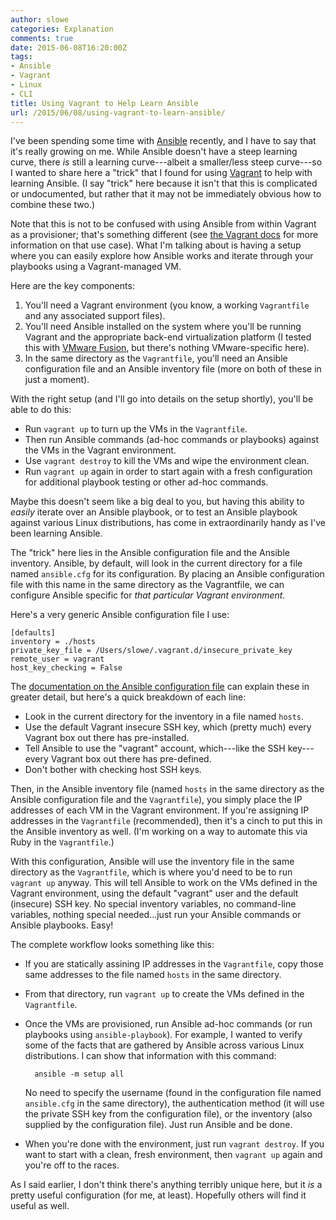 ```yaml
---
author: slowe
categories: Explanation
comments: true
date: 2015-06-08T16:20:00Z
tags:
- Ansible
- Vagrant
- Linux
- CLI
title: Using Vagrant to Help Learn Ansible
url: /2015/06/08/using-vagrant-to-learn-ansible/
---
```


I've been spending some time with [Ansible][link-1] recently, and I have to say that it's really growing on me. While Ansible doesn't have a steep learning curve, there _is_ still a learning curve---albeit a smaller/less steep curve---so I wanted to share here a "trick" that I found for using [Vagrant][link-2] to help with learning Ansible. (I say "trick" here because it isn't that this is complicated or undocumented, but rather that it may not be immediately obvious how to combine these two.)

Note that this is not to be confused with using Ansible from within Vagrant as a provisioner; that's something different (see [the Vagrant docs][link-3] for more information on that use case). What I'm talking about is having a setup where you can easily explore how Ansible works and iterate through your playbooks using a Vagrant-managed VM.

Here are the key components:

1. You'll need a Vagrant environment (you know, a working `Vagrantfile` and any associated support files).
2. You'll need Ansible installed on the system where you'll be running Vagrant and the appropriate back-end virtualization platform (I tested this with [VMware Fusion][link-4], but there's nothing VMware-specific here).
3. In the same directory as the `Vagrantfile`, you'll need an Ansible configuration file and an Ansible inventory file (more on both of these in just a moment).

With the right setup (and I'll go into details on the setup shortly), you'll be able to do this:

* Run `vagrant up` to turn up the VMs in the `Vagrantfile`.
* Then run Ansible commands (ad-hoc commands or playbooks) against the VMs in the Vagrant environment.
* Use `vagrant destroy` to kill the VMs and wipe the environment clean.
* Run `vagrant up` again in order to start again with a fresh configuration for additional playbook testing or other ad-hoc commands.

Maybe this doesn't seem like a big deal to you, but having this ability to _easily_ iterate over an Ansible playbook, or to test an Ansible playbook against various Linux distributions, has come in extraordinarily handy as I've been learning Ansible.

The "trick" here lies in the Ansible configuration file and the Ansible inventory. Ansible, by default, will look in the current directory for a file named `ansible.cfg` for its configuration. By placing an Ansible configuration file with this name in the same directory as the Vagrantfile, we can configure Ansible specific for _that particular Vagrant environment._

Here's a very generic Ansible configuration file I use:

```
[defaults]
inventory = ./hosts
private_key_file = /Users/slowe/.vagrant.d/insecure_private_key
remote_user = vagrant
host_key_checking = False
```

The [documentation on the Ansible configuration file][link-5] can explain these in greater detail, but here's a quick breakdown of each line:

* Look in the current directory for the inventory in a file named `hosts`.
* Use the default Vagrant insecure SSH key, which (pretty much) every Vagrant box out there has pre-installed.
* Tell Ansible to use the "vagrant" account, which---like the SSH key---every Vagrant box out there has pre-defined.
* Don't bother with checking host SSH keys.

Then, in the Ansible inventory file (named `hosts` in the same directory as the Ansible configuration file and the `Vagrantfile`), you simply place the IP addresses of each VM in the Vagrant environment. If you're assigning IP addresses in the `Vagrantfile` (recommended), then it's a cinch to put this in the Ansible inventory as well. (I'm working on a way to automate this via Ruby in the `Vagrantfile`.)

With this configuration, Ansible will use the inventory file in the same directory as the `Vagrantfile`, which is where you'd need to be to run `vagrant up` anyway. This will tell Ansible to work on the VMs defined in the Vagrant environment, using the default "vagrant" user and the default (insecure) SSH key. No special inventory variables, no command-line variables, nothing special needed...just run your Ansible commands or Ansible playbooks. Easy!

The complete workflow looks something like this:

* If you are statically assining IP addresses in the `Vagrantfile`, copy those same addresses to the file named `hosts` in the same directory.
* From that directory, run `vagrant up` to create the VMs defined in the `Vagrantfile`.
* Once the VMs are provisioned, run Ansible ad-hoc commands (or run playbooks using `ansible-playbook`). For example, I wanted to verify some of the facts that are gathered by Ansible across various Linux distributions. I can show that information with this command:

        ansible -m setup all

    No need to specify the username (found in the configuration file named `ansible.cfg` in the same directory), the authentication method (it will use the private SSH key from the configuration file), or the inventory (also supplied by the configuration file). Just run Ansible and be done.
* When you're done with the environment, just run `vagrant destroy`. If you want to start with a clean, fresh environment, then `vagrant up` again and you're off to the races.

As I said earlier, I don't think there's anything terribly unique here, but it _is_ a pretty useful configuration (for me, at least). Hopefully others will find it useful as well.


[link-1]: http://www.ansible.com/home
[link-2]: https://www.vagrantup.com
[link-3]: https://docs.vagrantup.com/v2/provisioning/ansible.html
[link-4]: http://www.vmware.com/products/fusion/
[link-5]: http://docs.ansible.com/intro_configuration.html
